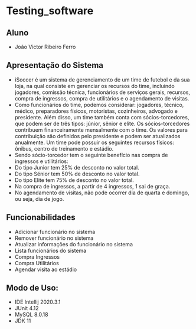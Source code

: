 # Testing_software

## Aluno
- João Victor Ribeiro Ferro

## Apresentação do Sistema
- iSoccer é um sistema de gerenciamento de um time de futebol e da sua loja, na qual consiste em gerenciar os recursos do time, incluindo jogadores, comissão técnica, funcionários de serviços gerais, recursos, compra de ingressos, compra de utilitários e o agendamento de visitas.
- Como funcionários do time, podemos considerar: jogadores, técnico, médico, preparadores físicos, motoristas, cozinheiros, advogado e presidente. Além disso, um time também conta com sócios-torcedores, que podem ser de três tipos: júnior, sênior e elite. Os sócios-torcedores contribuem financeiramente mensalmente com o time. Os valores para contribuição são definidos pelo presidente e podem ser atualizados anualmente. Um time pode possuir os seguintes recursos físicos: ônibus, centro de treinamento e estádio.
- Sendo sócio-torcedor tem o seguinte benefício nas compra de ingressos e utilitários:
- Do tipo Junior tem 25% de desconto no valor total.
- Do tipo Sénior tem 50% de desconto no valor total.
- Do tipo Elite tem 75% de desconto no valor total.
- Na compra de ingressos, a partir de 4 ingressos, 1 sai de graça.
- No agendamento de visitas, não pode ocorrer dia de quarta e domingo, ou seja, dia de jogo.

## Funcionabilidades
- Adicionar funcionário no sistema
- Remover funcionário no sistema
- Atualizar informações do funcionário no sistema
- Lista funcionários do sistema
- Compra Ingressos
- Compra Utilitários
- Agendar visita ao estádio

## Modo de Uso:
- IDE Intellij 2020.3.1
- JUnit 4.12
- MySQL 8.0.18
- JDK 11
